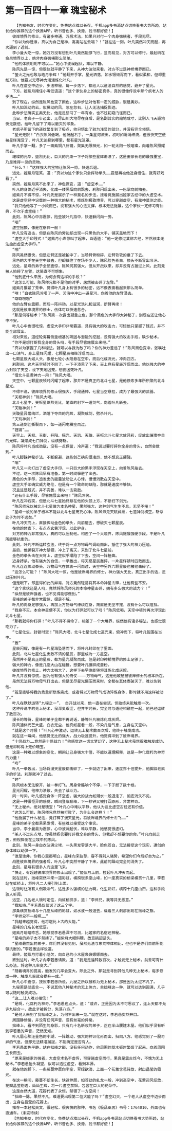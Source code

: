 # 第一百四十一章 瑰宝秘术
        【告知书友，时代在变化，免费站点难以长存，手机app多书源站点切换看书大势所趋，站长给你推荐的这个换源APP，听书音色多、换源、找书都好使！】
       彼岸境界的修士，有诸多神通，万般术法，如果只对付一个肉身强横者，手段无尽。
       “你以为你是谁，真以为自己是神，高高站在云端？！”就在这一刻，叶凡突然冲天而起，再次逼到了近前。
       李小曼大吃一惊，她万万没有想到叶凡竟然能够飞行，显而易见，对方可以修行，最起码在命泉境界以上，绝非肉身强横那么简单。
       “他的体质明明不可以……”她心中波澜起伏，难以平静。
       陈风先是一惊，但很快就平静了下来，从神力波动来看，对方不过是神桥境界而已。
       “萤火之光也敢与皓月争辉！”他翻开手掌，星光洒落，如水银倾泻而下，看似柔和，但却重如万钧，他要以无尽神力活活炼化叶凡。
       叶凡在虚空中迈步，步法神秘，每一步落下，都给人以道法自然的感觉，避开了星光。
       下方，姬紫月掩住小嘴低语道：“这个家伙身上的秘密真多，真的很像传说中那个疯老人的步法……”
       到了现在，纵然是陈风也变了颜色，这种步法对他有一定的威胁，很是奥妙。
       叶凡如流动的云，似拂动的风，忽左忽右，让人无法捕捉影迹。
       此种步法确实玄奥无比，他足足研习了一年有余，也不过初窥门径而已。
       当日，老疯子一步迈出，无尽山川大地尽在身后，是名副其实的缩地成寸，比别人飞天遁地快无数倍，给叶凡留下了难以磨灭的印象。
       老疯子所留下的道纹繁复到了极点，他只悟出了较为浅显的部分，并没有完全领悟。
       “星光无限！”白衣陈风低喝，他扬起右手，一条星河流出，初时如涓涓细流，但很快天空便被星辉淹没了，叶凡无论躲到哪里，都有星光笼罩。
       叶凡手掌一翻，多了一面紫铜八卦镜，聚集无限神光，如一轮太阳一般璀璨，向着陈风照耀而去。
       璀璨的光华，盛烈无比，巨大的光束一下子将那些星辉击溃了，这是姜家长老的最强重宝，乃是难得一见的灵物。
       “什么？！”这样强大的宝物让陈风一惊，快速后退。
       远处，姬紫月轻笑，道：“真以为这个家伙只会挥动拳头……要是再被他近身缠住，就有好戏看了。”
       突然，姬紫月笑不出来了，神色骤变，道：“虚空术……”
       叶凡的身体近乎消失，化成一缕黑烟向前飘去，刹那闪现出来，一巴掌向前拍去。
       姬紫月不得不惊，叶凡先是展示了一种莫名的步法，接着竟施展出姬家古经中的大虚空术。
       这是虚空经中记载的一种强大的秘术，修炼到极致境界，可以穿越虚空，有鬼神莫测之能。
       “我只给他写了一小段而已，没有强大的心法支撑，根本无法施展，这个家伙一定修习有仙典，不次于虚空经！”
       此刻，陈风心中亦震惊，险些被叶凡拍中，快速躲闪向一旁。
       “嗡”
       虚空摇颤，像是在崩碎一般！
       叶凡没有追击，但是在陈风的旁边却出现一只黑色的大手，铺天盖地而下！
       “虚空大手印残式！”姬紫月小声惊叫了起来，自语道：“他一定修过某部古经，不然根本无法施出虚空大手印。”
       “啪”
       陈风虽然很快，但是左臂还是被拍中了，当场臂骨粉碎，左臂软软的垂了下去。
       黑色的大手在天空中散去，但却镇住了在场不少人，陈风脸色苍白，额头不断冒出冷汗。
       远处，星峰的弟子全部震惊，陈风何其强大，但从开战以来，却并没有占据过上风，此刻竟被人拍碎了左臂，这简直不可想象。
       “他到底什么来历，为何会有这样的手段？”
       “这怎么可能，陈风师兄都不是他的对手，居然被击碎了左臂。”
       姬紫月攥紧了秀拳，觉得叶凡身上有很多的秘密，远不像表面看起来那么简单。
       “嘿！”白衣陈风冷喝了一声，苦海中冲出一道星河，向着他的左臂涌去。
       “噼噼啪啪”
       他的左臂在震颤，而后一阵抖动，以星光洗礼和滋润，断臂再续！
       这就是彼岸境界的修士，伤体可以快速愈合。
       “那是何等秘术？”陈风第一次露出凝重之色，那个黑色的大手印太神秘了，到现在还让他心中不安。
       叶凡心中也很吃惊，虚空大手印非常霸道，具有强大的攻击力，可惜他只掌握了残式，并不能全部展出。
       相对来说，道经轮海篇侧重根基的巩固与潜能的挖掘，没有强大的攻击手段，缺少秘术。
       “你不是想打断我全身的骨头吗，有手段尽管施展出来吧。”
       “真以为掌握了几种秘法，就可以与我为敌了吗？你的神力差远了！”陈风面色变冷，张嘴吐出一口清气，身上星辉闪耀，七颗星辰相继浮现而出。
       七颗星辰大如人头，像是七轮小太阳悬在空中，而后化成流光，冲向四方。
       刹那间，这片天空顿时不同了，一下子漆黑了下来，天上竟有星辰浮现而出。他以强大的神力封锁了天空，设下天地囚笼，想要困死叶凡。
       “借北斗星君神力一用！”陈风大喝。
       天空中，七颗星辰顿时闪耀了起来，那并不是真正的北斗七星，是他修炼多年所积聚的北斗星光。
       不得不说，彼岸境界的修士很强大，手段通神，七星当空悬挂，成为了最强大的武器。
       “天枢神剑！”陈风大喝。
       北斗七星中，天枢星炽烈无比，笔直的射下一道剑气，向着叶凡斩去。
       “天璇神剑！”
       天璇星异常绚烂，洒落下夺目的光辉，凝聚成剑，劈杀叶凡。
       “天玑神剑！”
       第三道剑芒撕裂而下，如一道闪电横空而过。
       “铿锵”……
       天空上，天权、玉衡、开阳、摇光、天玑、天璇、天枢北斗七星大放异彩，绽放出璀璨夺目的光辉，凝聚成七口神剑，纵横劈斩。
       陈风将叶凡当成劲敌，没有一点保留，冷声道：“我说过要打碎你全身的骨头，自然会做到。”
       叶凡脚踩神秘步法，不断躲避，这些剑芒确实很凌厉，他不想真正硬碰。
       “嗡”
       叶凡又一次打出了虚空大手印，一只巨大的黑手浮现在天空上，向着陈风拍去。
       不过，这一次陈风早有准备，第一时间躲避了出去。
       黑色的大手印，透发出的能量波动让人心悸，慢慢消散在天空中。
       虚空大手印确实威力绝伦，但是有一个致命的缺陷，那就是速度不够快。
       况且这是残式，并不完善，难以一击毙敌。
       “还有什么手段，尽管施展出来吧！”陈风冷笑。
       叶凡左冲右突，但是北斗七星始终悬在他的头顶上方，不断扫下剑光。
       “陈风师兄以被北斗七星做为本名神星，果然强大，这种剑气生生不息，无坚不摧！”
       “星峰一般的弟子根本不能以北斗七星寄托心神，陈风师兄天赋异禀，七道神剑横空，斩杀此子为时不远矣。”
       叶凡冲天而上，直接挥动金色的拳头，向前砸去，想破灭七颗星辰。
       在他的体表下，有点点玄黄浮现，以此护身。
       对方的神力非常强大，真的可以压制他。相差了一个大境界，陈风施展强硬手段，不是叶凡所能够抗衡的。
       此刻，叶凡不断运转玄法，终于将一点万物母气调动而出，抵住了强大的神力压迫。
       最后，他撕裂开神力禁锢，冲上了高天，来到了北斗七星前。
       金色的拳头击在天穹上，虚空似乎塌陷了下去，空间一阵扭曲。
       近身搏杀，他有强大的自信，一拳轰出，将天枢星辰轰碎，一片星辉顿时四散而去。
       叶凡连连挥动拳头，万物母气在体表一闪而过，天空中另外六颗星辰也被他击碎了。
       “这怎么可能？！”陈风大吃一惊，他是彼岸境界的修士，神力强大无比，真正出手的话，足以压制叶凡。
       但是眼下，却显得如此的异常，对方竟然轻易将其本命神星击碎，让他有些不安。
       “这个家伙还是人吗，竟然将陈风师兄的本命神星击碎，拥有多么强大的战力？！”
       “纵然是彼岸强者，也不见得能够做到。”
       星峰的弟子都非常震惊，很是不解。
       叶凡的肉身足够强大，再加上万物母气缭绕在身，简直是无坚不摧，没有什么可以阻挡。
       “我身不灭，本命神星便不灭，你以为打碎就可以了吗？”陈风低喝，天空中顿时再次浮现出北斗七星。
       “那我就将你打碎！”叶凡不得不拼命了，相差了一个大境界，纵然他有诸多秘法，也感觉很吃力了。
       “七星化生，封锁时空！”陈风大喝，北斗七星化成七道光束，俯冲而下，将叶凡包围在当中。
       “轰”
       星辰闪耀，像是有一片星海坠落而下，将叶凡封印在了里面。
       此刻，北斗七星化生出数不清的星辰，那里成为一方星空。
       虽然并不是真正的星辰，都为星光凝聚而成，但是封印神桥境界的修士足够了。
       强大的神力，像是几座大山在碰撞，想要叶凡碾碎成齑粉。
       彼岸境界的修士，神力太强大了，这样下去早晚能够将其炼化成灰烬。
       叶凡并没有惊慌，因为他有强大的倚仗————万物母气，这是他敢硬撼彼岸修士的根本所在。
       虽然无法将万物母气打出去，但是无尽星光碾压而来时，全都在其体表破灭了，难以伤到他。
       “若是能够将我的鼎重新祭炼完成，或者将以万物母气成功淬炼身体，那时就不用这样被动了。”
       叶凡在默默运转“九秘之一”， 自开战以来，他一直在尝试，但始终未能触发一次。
       这种传说中的无上秘术，虽深奥艰涩，但并不冗长，完全可与道经相融在一起，他已经运转了数百次。
       漫长的等待，星峰的弟子全都不再说话，静等叶凡被炼化成灰烬。
       陈风通体光芒大盛，白衣无尘，他真如星君一般，不染凡俗气息，立身在天空中。
       “就是这个时候！”叶凡心中激动，运转无上秘术数百次后，他终于触发成功。
       就在这一瞬间，他感觉无比的强大，战力极速提升，他觉得冲到了彼岸境界。
       “十倍战力……竟然是十倍战力！”他感觉这一切太梦幻了，这种无上秘术虽然很难触发成功，但是却称得上无价瑰宝。
       这是一种难以想象的变化，瞬间让己身强大十倍，不能以道理解释，这是一种化腐朽为神奇的力量！
       “咚”
       叶凡一拳轰出，当场将漫天星辰都击碎了，一步就迈了出来，速度亦十倍提升，他脚踩老疯子的步法，刹那就冲了过去。
       “砰”
       陈风根本无法躲开，被一拳打飞，周身骨骼响个不停，一下子断了数十根。
       星光闪耀，他神力溃散，失去了战斗力。
       同一时间，叶凡感觉身体一阵空虚，强大的战力如潮水一般退走了，彻底消失不见。
       这是一种很怪异的感觉，瞬间登临巅峰，下一秒钟又被打回原形，非常神奇。
       “无上秘术，绝对是瑰宝！”叶凡心中难以平静，他认为这比虚空古经还有价值。
       “这怎么可能，陈风师兄竟然被打败了，为什么会这样？！”
       “他施展了什么秘法，竟打碎了漫天星光，将彼岸境界的修士击飞……”
       星峰的弟子全都呆呆发愣，有些难以接受这个事实。
       当中，李小曼最为震惊，心中波澜起伏，难以平静，她感觉很虚幻。
       “杀人不过头点地，你虽然扬言要打碎我全身的骨头，但我却不想要你的命。”叶凡向前走去，俯视摔倒在尘埃中的陈风。
       此刻，陈风一身白衣沾满尘埃，一头黑发零落大半，脸色苍白，无法接受这个现实，遭创的身体难以动弹一下。
       “谁是谁非，你我心里都明白，星峰向来独尊，容不得别人强势，希望你们今后好自为之。”
       战胜彼岸境界的强者后，叶凡心中突然平静了下来，此前的躁动完全的消失了。
       此刻，星峰有很多人向这里飞来。
       “快走，有超越彼岸境界的修士出现了。”姬紫月上前，拉起叶凡冲天而起。
       就在这时，拙峰突然冲来一道彩虹，横跨很多座山峰，如一座真实的桥梁横贯十几里，李若站在虹桥上，将叶凡二人接引到上面。
       这顿时让所有人倒吸冷气，这是多么强横的法力啊，化生彩虹，横跨十几座山峦，这种手段骇人听闻。
       远空，几名老人顿时定住，向虹桥拱手，道：“李师兄，我等并无恶意。”
       “我知晓。”李若愚仅仅说了这三个字。
       那条横贯拙峰与十几座从峰的彩虹，如水波一般退去，载着三人刹那出现在拙峰之巅。
       “李师兄不一般啊……”
       “我越来越觉得，他将堪比上古的大能。”
       星峰的几名长老低语。
       姬紫月暗暗咋舌，她感觉李若愚深不可测，比姬家的名宿还神秘。
       “星峰的弟子太不禁揍了。”姬紫月大眼斜瞟，故意挑起话头。
       “星峰最杰出的弟子，你们并没有见到，虽然无法与东荒神体相比，但也不是你们目前所能够抗衡的。”李若愚这样说道。
       最终，姬紫月打着小哈欠，向自己的小木屋袅袅娜娜而去。
       直到这时，叶凡才向李若愚请教，道：“我足足运转数百次，才触发无上秘术，前辈可有什么办法，将这种几率变大。”
       “随着境界的提高，触发的几率会变大。除此之外，那就是寻到其他几种无上秘术，每多修成一种，触发几率就会提升一成。”
       叶凡心中震惊，按照李若愚所说，九秘之所以被称为无上秘术，那是因为太过不凡了。
       九秘若是彻底合一，不说其他八种秘术的无上伟力，单拙峰这一种，就可以达到圆满，几乎可以随时触发成功。
       “这……让人难以相信！”
       “是啊，化腐朽为神奇。”李若愚也点头，道：“或许，正是因为太不可思议了，连上天都不允许九秘合一，故此才被拆分，失落八方。”
       “是何人来到了我拙峰之上，为何不出来一见。”就在这时，李若愚突然开口。
       周围静悄悄，并没有任何声音，没有丝毫的异常。
       拙峰上，看不到陌生的身影，只有几十名新收的弟子，正在半山腰建木屋。他们似乎没有听到李若愚的声音，茫然无知。
       叶凡眉心那汪金色的小湖，一阵跳动，强大的神识化形而出，扫向八方。他感觉到了一股奇异的气息，但却无法精准捕捉，不能确定是否有人。
       李若愚面色平静，站在拙峰之巅，没有任何动作，他周围的草木顿时繁盛了起来，向着周围生长而去。
       “原来是姬家的强者，大虚空术名不虚传，可穿越虚空而行，果真是震古烁今，不愧为无上秘术。”李若愚抬头凝望，似可以透过虚空，看到本源。
       就在他的脚下，一条藤蔓伸展向半空，翠绿欲滴，上面一个花蕾含苞待放，射出晶莹的霞光。
       在这一瞬间，藤蔓不断生长，快速伸展，如苍劲的虬龙一般，冲到高空中，花蕾迎风绽放，花瓣晶莹剔透，灿灿生辉，将一片虚空禁锢，包容在巨大的花朵中。
       这是自然大道，花瓣代表了永恒，禁锢了一方空间！
       “拙峰一脉，果然不凡，难道要出现第二位大能了吗？”虚空幻灭，一个老人从虚空中迈步而出，立身在晶莹的花瓣上。
       推荐一本轻松爽文，很轻松，很爽快的那种，书名《极品巫男》书号：1764010，外面也有直通车。（未完待续）
       【告知书友，时代在变化，免费站点难以长存，手机app多书源站点切换看书大势所趋，站长给你推荐的这个换源APP，听书音色多、换源、找书都好使！】
